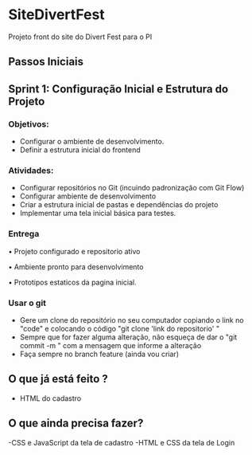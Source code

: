# SiteDivertFest
Projeto front do site do Divert Fest para o PI

## Passos Iniciais
## Sprint 1: Configuração Inicial e Estrutura do Projeto 
### Objetivos:
- Configurar o ambiente de desenvolvimento.  
- Definir a estrutura inicial do frontend
### Atividades:
- Configurar repositórios no Git (incuindo padronização com Git Flow)
- Configurar ambiente de desenvolvimento
- Criar a estrutura inicial de pastas e dependências do projeto
- Implementar uma tela inicial básica para testes.
     
### Entrega
 
• Projeto configurado e repositorio ativo

• Ambiente pronto para desenvolvimento

• Prototipos estaticos da pagina inicial.

### Usar o git
- Gere um clone do repositório no seu computador copiando o link no "code" e colocando o código "git clone 'link do repositorio' "
- Sempre que for fazer alguma alteração, não esqueça de dar o "git commit -m " com a mensagem que informe a alteração
- Faça sempre no branch feature (ainda vou criar)

## O que já está feito ? 
- HTML do cadastro

## O que ainda precisa fazer?
-CSS e JavaScript da tela de cadastro
-HTML e CSS da tela de Login
